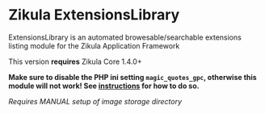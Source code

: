 Zikula ExtensionsLibrary
========================

ExtensionsLibrary is an automated browesable/searchable extensions listing module for the Zikula Application Framework

This version **requires** Zikula Core 1.4.0+

**Make sure to disable the PHP ini setting `magic_quotes_gpc`, otherwise this module will not work! See [instructions](http://php.net/manual/de/security.magicquotes.disabling.php)
for how to do so.**

*Requires MANUAL setup of image storage directory*